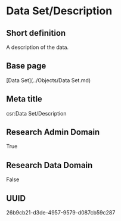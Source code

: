 # Data Set/Description
## Short definition
A description of the data.
## Base page
[Data Set](../Objects/Data Set.md)
## Meta title
csr:Data Set/Description
## Research Admin Domain
True
## Research Data Domain
False
## UUID
26b9cb21-d3de-4957-9579-d087cb59c287
